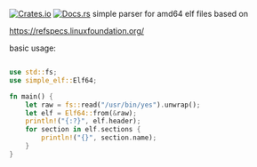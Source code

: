 [![Crates.io](https://img.shields.io/crates/v/simple_elf.svg)](https://crates.io/crates/simple_elf)
[![Docs.rs](https://docs.rs/simple_elf/badge.svg)](https://docs.rs/simple_elf)
simple parser for amd64 elf files based on

  https://refspecs.linuxfoundation.org/


basic usage:

```Rust

use std::fs;
use simple_elf::Elf64;

fn main() {
    let raw = fs::read("/usr/bin/yes").unwrap();
    let elf = Elf64::from(&raw);
    println!("{:?}", elf.header);
    for section in elf.sections {
        println!("{}", section.name);
    }
}

```
